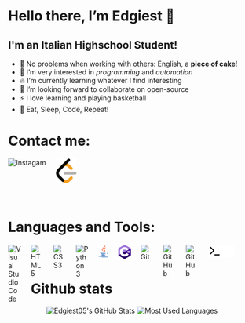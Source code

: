 # Hello there, I’m Edgiest 👋

## I'm an Italian Highschool Student!
* 🍰 No problems when working with others: English, a **piece of cake**!
* 👀 I’m very interested in *programming* and *automation*
* 🔥 I’m currently learning whatever I find interesting
* 🧩 I’m looking forward to collaborate on open-source
* ⚡ I love learning and playing basketball 
* 👑 Eat, Sleep, Code, Repeat!

# Contact me:
[<img align="left" alt="Instagam" height="50px" style="padding-right:20px;" src="https://www.instagram.com/static/images/ico/favicon-192.png/68d99ba29cc8.png">](https://www.instagram.com/matt_ger05/)
[<img alt="LeetCode" height="50px" src="images/leetCode.png">](https://leetcode.com/Gerosa_05/)


<br />

# Languages and Tools:


<img align="left" alt="Visual Studio Code" width="26px" src="https://cdn.jsdelivr.net/gh/devicons/devicon/icons/vscode/vscode-original.svg" style="padding-right:20px;" />
<img align="left" alt="HTML5" width="26px" src="https://cdn.jsdelivr.net/gh/devicons/devicon/icons/html5/html5-original.svg" style="padding-right:20px;" />
<img align="left" alt="CSS3" width="26px" src="https://cdn.jsdelivr.net/gh/devicons/devicon/icons/css3/css3-original.svg" style="padding-right:20px;" />
<img align="left" alt="Python 3" style="padding-right:20px;" width="26px" src="https://www.python.org/static/favicon.ico" />
<img align="left" alt="Java" style="padding-right:20px;" height="26px" src="./images/java.png">
<img align="left" alt="C#" style="padding-right:20px;" width="26px" src="./images/csharp.png">
<img align="left" alt="Git" width="26px" src="https://cdn.jsdelivr.net/gh/devicons/devicon/icons/git/git-original.svg" style="padding-right:20px;" />

[<img align="left" alt="GitHub" width="26px" src="https://user-images.githubusercontent.com/3369400/139447912-e0f43f33-6d9f-45f8-be46-2df5bbc91289.png" style="padding-right:20px;" />](#gh-dark-mode-only)
[<img align="left" alt="GitHub" width="26px" src="https://user-images.githubusercontent.com/3369400/139448065-39a229ba-4b06-434b-bc67-616e2ed80c8f.png" style="padding-right:20px;" />](#gh-light-mode-only)
[<img align="left" alt="Terminal" width="26px" src="./images/terminal-light.svg" />](#gh-dark-mode-only)
[<img align="left" alt="Terminal" width="26px" src="./images/terminal-dark.svg" />](#gh-light-mode-only)

<br />
<br />

# Github stats
<div align="center">
    <img alt="Edgiest05's GitHub Stats" src="https://github-readme-stats.vercel.app/api?username=edgiest05&include_all_commits=true&hide=issues&show_icons=true&hide_border=true&text_color=ffffff&bg_color=0d1117&title_color=2eb82e&icon_color=2eb82e">
    <img alt="Most Used Languages" src="https://github-readme-stats.vercel.app/api/top-langs/?username=Edgiest05&langs_count=4&hide_border=true&title_color=2eb82e&bg_color=0d1117&text_color=ffffff">
</div>
